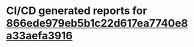 # CI/CD generated reports for [866ede979eb5b1c22d617ea7740e8a33aefa3916](https://github.com/hydephp/develop/commit/866ede979eb5b1c22d617ea7740e8a33aefa3916)
